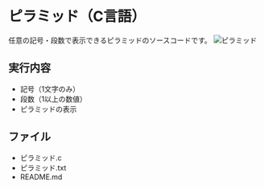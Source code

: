 # ピラミッド（C言語）
任意の記号・段数で表示できるピラミッドのソースコードです。
![ピラミッド](https://user-images.githubusercontent.com/84171334/188272647-c60f39d1-055c-4bb0-abd9-ac7a170456e6.jpg)

## 実行内容
- 記号（1文字のみ）
- 段数（1以上の数値）
- ピラミッドの表示

## ファイル
- ピラミッド.c
- ピラミッド.txt
- README.md
